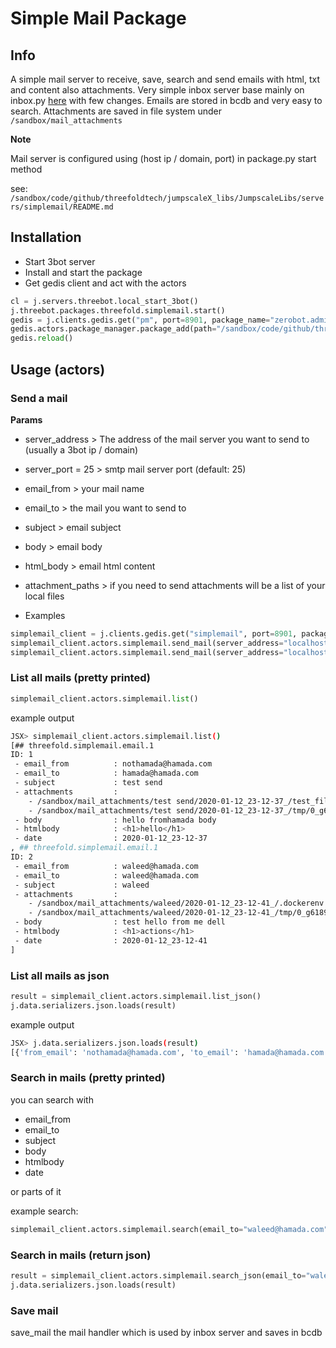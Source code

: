 # Simple Mail Package

## Info

A simple mail server to receive, save, search and send emails with html, txt and content also attachments.
Very simple inbox server base mainly on inbox.py [here](https://github.com/abunsen/inbox.py) with few changes.
Emails are stored in bcdb and very easy to search.
Attachments are saved in file system under `/sandbox/mail_attachments`

**Note**

Mail server is configured using (host ip / domain, port) in package.py start method

see: `/sandbox/code/github/threefoldtech/jumpscaleX_libs/JumpscaleLibs/servers/simplemail/README.md`

## Installation

- Start 3bot server
- Install and start the package
- Get gedis client and act with the actors

```python
cl = j.servers.threebot.local_start_3bot()
j.threebot.packages.threefold.simplemail.start()
gedis = j.clients.gedis.get("pm", port=8901, package_name="zerobot.admin")
gedis.actors.package_manager.package_add(path="/sandbox/code/github/threefoldtech/jumpscaleX_threebot/ThreeBotPackages/threefold/simplemail")
gedis.reload()
```

## Usage (actors)

### Send a mail

**Params**

- server_address > The address of the mail server you want to send to (usually a 3bot ip / domain)
- server_port = 25 > smtp mail server port (default: 25)
- email_from > your mail name
- email_to > the mail you want to send to
- subject > email subject
- body > email body
- html_body > email html content
- attachment_paths > if you need to send attachments will be a list of your local files

- Examples

```python
simplemail_client = j.clients.gedis.get("simplemail", port=8901, package_name="threefold.simplemail")
simplemail_client.actors.simplemail.send_mail(server_address="localhost", server_port=25, email_from='nothamada@hamada.com', email_to='hamada@hamada.com', subject='test send', body='hello fromhamada body', html_body='<h1>hello</h1>', attachment_paths=['/test_file_69.55.49.129', '/tmp/0_g6189c97173_0_0.png.meta'])
simplemail_client.actors.simplemail.send_mail(server_address="localhost", server_port=25, email_from='waleed@hamada.com', email_to='waleed@hamada.com', subject='waleed', body='test hello from me dell', html_body='<h1>actions</h1>', attachment_paths=['/.dockerenv', '/tmp/0_g6189c97173_0_0.png.meta'])
```

### List all mails (pretty printed)

```python
simplemail_client.actors.simplemail.list()
```

example output
```bash
JSX> simplemail_client.actors.simplemail.list()
[## threefold.simplemail.email.1
ID: 1
 - email_from          : nothamada@hamada.com
 - email_to            : hamada@hamada.com
 - subject             : test send
 - attachments         :
    - /sandbox/mail_attachments/test send/2020-01-12_23-12-37_/test_file_69.55.49.129
    - /sandbox/mail_attachments/test send/2020-01-12_23-12-37_/tmp/0_g6189c97173_0_0.png.meta
 - body                : hello fromhamada body
 - htmlbody            : <h1>hello</h1>
 - date                : 2020-01-12_23-12-37
, ## threefold.simplemail.email.1
ID: 2
 - email_from          : waleed@hamada.com
 - email_to            : waleed@hamada.com
 - subject             : waleed
 - attachments         :
    - /sandbox/mail_attachments/waleed/2020-01-12_23-12-41_/.dockerenv
    - /sandbox/mail_attachments/waleed/2020-01-12_23-12-41_/tmp/0_g6189c97173_0_0.png.meta
 - body                : test hello from me dell
 - htmlbody            : <h1>actions</h1>
 - date                : 2020-01-12_23-12-41
]
```

### List all mails as json

```python
result = simplemail_client.actors.simplemail.list_json()
j.data.serializers.json.loads(result)
```

example output
```bash
JSX> j.data.serializers.json.loads(result)
[{'from_email': 'nothamada@hamada.com', 'to_email': 'hamada@hamada.com', 'subject': 'test send', 'attachments': ['/sandbox/mail_attachments/test send/2020-01-12_22-28-50_/test_file_69.55.49.129', '/sandbox/mail_attachments/test send/2020-01-12_22-28-50_/tmp/0_g6189c97173_0_0.png.meta'], 'body': 'hello from hamada body', 'htmlbody': '<h1>hello</h1>', 'date': '2020-01-12_22-28-50', 'id': 1}, {'from_email': 'waleed@hamada.com', 'to_email': 'waleed@hamada.com', 'subject': 'waleed', 'attachments': ['/sandbox/mail_attachments/waleed/2020-01-12_22-29-39_/.dockerenv', '/sandbox/mail_attachments/waleed/2020-01-12_22-29-39_/tmp/0_g6189c97173_0_0.png.meta'], 'body': 'test hello from me dell', 'htmlbody': '<h1>actions</h1>', 'date': '2020-01-12_22-29-39', 'id': 2}]
```

### Search in mails (pretty printed)

you can search with

- email_from
- email_to
- subject
- body
- htmlbody
- date

or parts of it

example search:

```python
simplemail_client.actors.simplemail.search(email_to="waleed@hamada.com", subject="waleed")
```

### Search in mails (return json)

```python
result = simplemail_client.actors.simplemail.search_json(email_to="waleed@hamada.com", subject="waleed")
j.data.serializers.json.loads(result)
```

### Save mail

save_mail the mail handler which is used by inbox server and saves in bcdb
